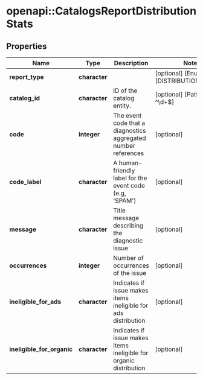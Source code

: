 # openapi::CatalogsReportDistributionStats


## Properties
Name | Type | Description | Notes
------------ | ------------- | ------------- | -------------
**report_type** | **character** |  | [optional] [Enum: [DISTRIBUTION_ISSUES]] 
**catalog_id** | **character** | ID of the catalog entity. | [optional] [Pattern: ^\\d+$] 
**code** | **integer** | The event code that a diagnostics aggregated number references | [optional] 
**code_label** | **character** | A human-friendly label for the event code (e.g, &#39;SPAM&#39;) | [optional] 
**message** | **character** | Title message describing the diagnostic issue | [optional] 
**occurrences** | **integer** | Number of occurrences of the issue | [optional] 
**ineligible_for_ads** | **character** | Indicates if issue makes items ineligible for ads distribution | [optional] 
**ineligible_for_organic** | **character** | Indicates if issue makes items ineligible for organic distribution | [optional] 


